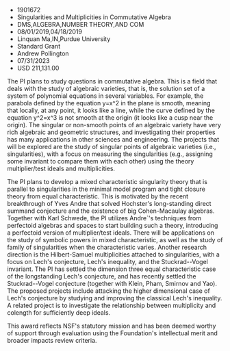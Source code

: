 
* 1901672
* Singularities and Multiplicities in Commutative Algebra
* DMS,ALGEBRA,NUMBER THEORY,AND COM
* 08/01/2019,04/18/2019
* Linquan Ma,IN,Purdue University
* Standard Grant
* Andrew Pollington
* 07/31/2023
* USD 211,131.00

The PI plans to study questions in commutative algebra. This is a field that
deals with the study of algebraic varieties, that is, the solution set of a
system of polynomial equations in several variables. For example, the parabola
defined by the equation y=x^2 in the plane is smooth, meaning that locally, at
any point, it looks like a line, while the curve defined by the equation y^2=x^3
is not smooth at the origin (it looks like a cusp near the origin). The singular
or non-smooth points of an algebraic variety have very rich algebraic and
geometric structures, and investigating their properties has many applications
in other sciences and engineering. The projects that will be explored are the
study of singular points of algebraic varieties (i.e., singularities), with a
focus on measuring the singularities (e.g., assigning some invariant to compare
them with each other) using the theory multiplier/test ideals and
multiplicities.

The PI plans to develop a mixed characteristic singularity theory that is
parallel to singularities in the minimal model program and tight closure theory
from equal characteristic. This is motivated by the recent breakthrough of Yves
Andre that solved Hochster's long-standing direct summand conjecture and the
existence of big Cohen-Macaulay algebras. Together with Karl Schwede, the PI
utilizes Andre`'s techniques from perfectoid algebras and spaces to start
building such a theory, introducing a perfectoid version of multiplier/test
ideals. There will be applications on the study of symbolic powers in mixed
characteristic, as well as the study of family of singularities when the
characteristic varies. Another research direction is the Hilbert-Samuel
multiplicities attached to singularities, with a focus on Lech's conjecture,
Lech's inequality, and the Stuckrad--Vogel invariant. The PI has settled the
dimension three equal characteristic case of the longstanding Lech's conjecture,
and has recently settled the Stuckrad--Vogel conjecture (together with Klein,
Pham, Smirnov and Yao). The proposed projects include attacking the higher
dimensional case of Lech's conjecture by studying and improving the classical
Lech's inequality. A related project is to investigate the relationship between
multiplicity and colength for sufficiently deep ideals.

This award reflects NSF's statutory mission and has been deemed worthy of
support through evaluation using the Foundation's intellectual merit and broader
impacts review criteria.
